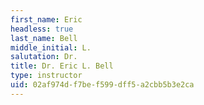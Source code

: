 ```yaml
---
first_name: Eric
headless: true
last_name: Bell
middle_initial: L.
salutation: Dr.
title: Dr. Eric L. Bell
type: instructor
uid: 02af974d-f7be-f599-dff5-a2cbb5b3e2ca
---
```


